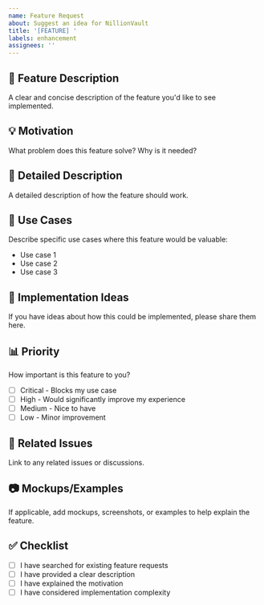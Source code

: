 ```yaml
---
name: Feature Request
about: Suggest an idea for NillionVault
title: '[FEATURE] '
labels: enhancement
assignees: ''
---
```


## 🚀 Feature Description

A clear and concise description of the feature you'd like to see implemented.

## 💡 Motivation

What problem does this feature solve? Why is it needed?

## 📝 Detailed Description

A detailed description of how the feature should work.

## 🎯 Use Cases

Describe specific use cases where this feature would be valuable:
- Use case 1
- Use case 2
- Use case 3

## 🔧 Implementation Ideas

If you have ideas about how this could be implemented, please share them here.

## 📊 Priority

How important is this feature to you?
- [ ] Critical - Blocks my use case
- [ ] High - Would significantly improve my experience
- [ ] Medium - Nice to have
- [ ] Low - Minor improvement

## 🔗 Related Issues

Link to any related issues or discussions.

## 📷 Mockups/Examples

If applicable, add mockups, screenshots, or examples to help explain the feature.

## ✅ Checklist

- [ ] I have searched for existing feature requests
- [ ] I have provided a clear description
- [ ] I have explained the motivation
- [ ] I have considered implementation complexity
